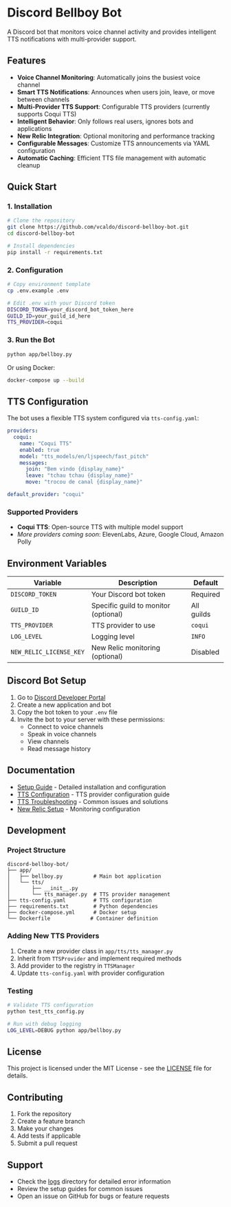 # Discord Bellboy Bot

A Discord bot that monitors voice channel activity and provides intelligent TTS notifications with multi-provider support.

## Features

- **Voice Channel Monitoring**: Automatically joins the busiest voice channel
- **Smart TTS Notifications**: Announces when users join, leave, or move between channels
- **Multi-Provider TTS Support**: Configurable TTS providers (currently supports Coqui TTS)
- **Intelligent Behavior**: Only follows real users, ignores bots and applications
- **New Relic Integration**: Optional monitoring and performance tracking
- **Configurable Messages**: Customize TTS announcements via YAML configuration
- **Automatic Caching**: Efficient TTS file management with automatic cleanup

## Quick Start

### 1. Installation

```bash
# Clone the repository
git clone https://github.com/vcaldo/discord-bellboy-bot.git
cd discord-bellboy-bot

# Install dependencies
pip install -r requirements.txt
```

### 2. Configuration

```bash
# Copy environment template
cp .env.example .env

# Edit .env with your Discord token
DISCORD_TOKEN=your_discord_bot_token_here
GUILD_ID=your_guild_id_here
TTS_PROVIDER=coqui
```

### 3. Run the Bot

```bash
python app/bellboy.py
```

Or using Docker:

```bash
docker-compose up --build
```

## TTS Configuration

The bot uses a flexible TTS system configured via `tts-config.yaml`:

```yaml
providers:
  coqui:
    name: "Coqui TTS"
    enabled: true
    model: "tts_models/en/ljspeech/fast_pitch"
    messages:
      join: "Bem vindo {display_name}"
      leave: "tchau tchau {display_name}"
      move: "trocou de canal {display_name}"

default_provider: "coqui"
```

### Supported Providers

- **Coqui TTS**: Open-source TTS with multiple model support
- *More providers coming soon*: ElevenLabs, Azure, Google Cloud, Amazon Polly

## Environment Variables

| Variable | Description | Default |
|----------|-------------|---------|
| `DISCORD_TOKEN` | Your Discord bot token | Required |
| `GUILD_ID` | Specific guild to monitor (optional) | All guilds |
| `TTS_PROVIDER` | TTS provider to use | `coqui` |
| `LOG_LEVEL` | Logging level | `INFO` |
| `NEW_RELIC_LICENSE_KEY` | New Relic monitoring (optional) | Disabled |

## Discord Bot Setup

1. Go to [Discord Developer Portal](https://discord.com/developers/applications)
2. Create a new application and bot
3. Copy the bot token to your `.env` file
4. Invite the bot to your server with these permissions:
   - Connect to voice channels
   - Speak in voice channels
   - View channels
   - Read message history

## Documentation

- [Setup Guide](SETUP_GUIDE.md) - Detailed installation and configuration
- [TTS Configuration](TTS_CONFIGURATION.md) - TTS provider configuration guide
- [TTS Troubleshooting](TTS_TROUBLESHOOTING.md) - Common issues and solutions
- [New Relic Setup](NEW_RELIC_SETUP.md) - Monitoring configuration

## Development

### Project Structure

```
discord-bellboy-bot/
├── app/
│   ├── bellboy.py          # Main bot application
│   └── tts/
│       ├── __init__.py
│       └── tts_manager.py  # TTS provider management
├── tts-config.yaml         # TTS configuration
├── requirements.txt        # Python dependencies
├── docker-compose.yml      # Docker setup
└── Dockerfile             # Container definition
```

### Adding New TTS Providers

1. Create a new provider class in `app/tts/tts_manager.py`
2. Inherit from `TTSProvider` and implement required methods
3. Add provider to the registry in `TTSManager`
4. Update `tts-config.yaml` with provider configuration

### Testing

```bash
# Validate TTS configuration
python test_tts_config.py

# Run with debug logging
LOG_LEVEL=DEBUG python app/bellboy.py
```

## License

This project is licensed under the MIT License - see the [LICENSE](LICENSE) file for details.

## Contributing

1. Fork the repository
2. Create a feature branch
3. Make your changes
4. Add tests if applicable
5. Submit a pull request

## Support

- Check the [logs](logs/) directory for detailed error information
- Review the setup guides for common issues
- Open an issue on GitHub for bugs or feature requests
